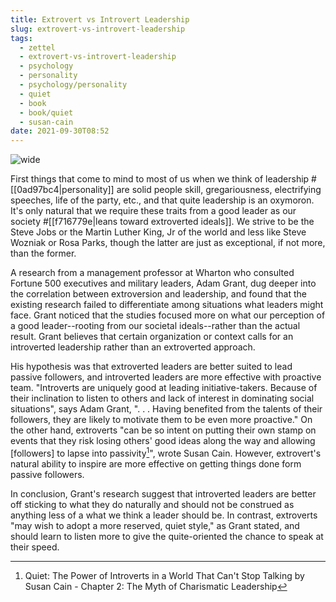 ```yaml
---
title: Extrovert vs Introvert Leadership
slug: extrovert-vs-introvert-leadership
tags:
  - zettel
  - extrovert-vs-introvert-leadership
  - psychology
  - personality
  - psychology/personality
  - quiet
  - book
  - book/quiet
  - susan-cain
date: 2021-09-30T08:52
---
```



![wide](https://www.stockvault.net/data/2018/08/02/253555/preview16.jpg "image from Stockvault (cc)")

First things that come to mind to most of us when we think of leadership
#[[0ad97bc4|personality]] are solid people skill, gregariousness, electrifying
speeches, life of the party, etc., and that quite leadership is an oxymoron.
It's only natural that we require these traits from a good leader as our society
#[[f716779e|leans toward extroverted ideals]]. We strive to be the Steve Jobs or
the Martin Luther King, Jr of the world and less like Steve Wozniak or Rosa
Parks, though the latter are just as exceptional, if not more, than the former.

A research from a management professor at Wharton who consulted Fortune 500
executives and military leaders, Adam Grant, dug deeper into the correlation
between extroversion and leadership, and found that the existing research failed
to differentiate among situations what leaders might face. Grant noticed that
the studies focused more on what our perception of a good leader--rooting
from our societal ideals--rather than the actual result. Grant believes that
certain organization or context calls for an introverted leadership rather than
an extroverted approach.

His hypothesis was that extroverted leaders are better suited to lead passive
followers, and introverted leaders are more effective with proactive team.
"Introverts are uniquely good at leading initiative-takers. Because of their
inclination to listen to others and lack of interest in dominating social
situations", says Adam Grant, ". . . Having benefited from the talents of their
followers, they are likely to motivate them to be even more proactive." On the
other hand, extroverts "can be so intent on putting their own stamp on events
that they risk losing others' good ideas along the way and allowing [followers]
to lapse into passivity[^1]", wrote Susan Cain. However, extrovert's natural
ability to inspire are more effective on getting things done form passive
followers.

In conclusion, Grant's research suggest that introverted leaders are better off
sticking to what they do naturally and should not be construed as anything less
of a what we think a leader should be. In contrast, extroverts "may wish to
adopt a more reserved, quiet style," as Grant stated, and should learn to listen
more to give the quite-oriented the chance to speak at their speed.


[^1]: Quiet: The Power of Introverts in a World That Can't Stop Talking by Susan Cain - Chapter 2: The Myth of Charismatic Leadership


